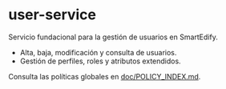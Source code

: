 # user-service

Servicio fundacional para la gestión de usuarios en SmartEdify.

- Alta, baja, modificación y consulta de usuarios.
- Gestión de perfiles, roles y atributos extendidos.

Consulta las políticas globales en [doc/POLICY_INDEX.md](../../../doc/POLICY_INDEX.md).
